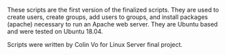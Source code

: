 These scripts are the first version of the finalized scripts.
They are used to create users, create groups, add users to groups, and install packages (apache) necessary to run an Apache web server.
They are Ubuntu based and were tested on Ubuntu 18.04.

Scripts were written by Colin Vo for Linux Server final project.
